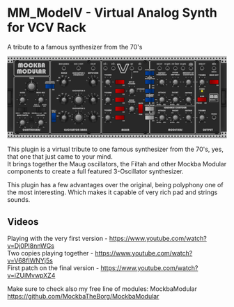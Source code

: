 # MM_ModelV - Virtual Analog Synth for VCV Rack
A tribute to a famous synthesizer from the 70's

![Alt text](./screenshot.png)

This plugin is a virtual tribute to one famous synthesizer from the 70's, yes, that one that just came to your mind.<br>
It brings together the Maug oscillators, the Filtah and other Mockba Modular components to create a full featured 3-Oscillator synthesizer.

This plugin has a few advantages over the original, being polyphony one of the most interesting. Which makes it capable of very rich pad and strings sounds.

## Videos
Playing with the very first version - https://www.youtube.com/watch?v=Dj0PI8nnWGs<br>
Two copies playing together - https://www.youtube.com/watch?v=V68fIWNYj5s<br>
First patch on the final version - https://www.youtube.com/watch?v=iZUiMvwpXZ4

Make sure to check also my free line of modules: MockbaModular
https://github.com/MockbaTheBorg/MockbaModular
